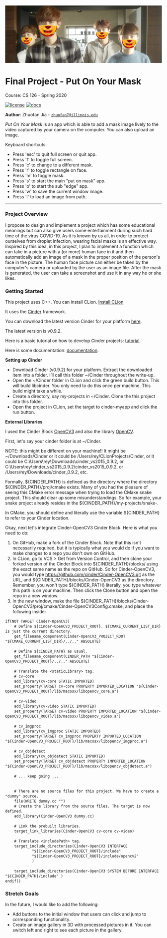 ![Sample image](https://github.com/CS126SP20/final-project-zhuofan0121/blob/master/sample-pic.png)
# Final Project - Put On Your Mask
Course: CS 126 - Spring 2020

[![license](https://img.shields.io/badge/license-MIT-green)](LICENSE)
[![docs](https://img.shields.io/badge/docs-yes-brightgreen)](docs/README.md)

**Author**: Zhuofan Jia - [`zhuofan7@illinois.edu`](mailto:zhuofan7@illinois.edu)

*Put On Your Mask* is an app which is able to add a mask image lively to the video captured by your camera on the computer.
You can also upload an image.

Keyboard shortcuts:
* Press 'esc' to quit full screen or quit app.
* Press 'f' to toggle full screen.
* Press 'c' to change to a different mask.
* Press 'r' to toggle rectangle on face.
* Press 'm' to toggle mask.
* Press 's' to start the main "put on mask" app.
* Press 'o' to start the sub "edge" app.
* Press 'w' to save the current window image.
* Press 'l' to load an image from path.
---

### Project Overview

I propose to design and implement a project which has some educational 
meanings but can also give users some entertainment 
during such hard time of the virus COVID-19. As it is known by us all, in
order to protect ourselves from droplet infection, wearing facial masks is an
effective way. Inspired by this idea, in this project, I plan to implement a 
function which can take in a picture with a (or more) human face in it and 
then automatically add an image of a mask in the proper position of the person's
face in the picture. The human face picture can either be taken by the 
computer's camera or uploaded by the user as an image file. After the mask is
generated, the user can take a screenshot and use it in any way he or she likes.

### Getting Started

This project uses C++. You can install CLion.
[Install CLion](https://www.jetbrains.com/clion/)

It uses the [Cinder](https://libcinder.org) framework. 

You can download the latest version Cinder for your platform [here](https://libcinder.org/download).

The latest version is v0.9.2.

Here is a basic tutorial on how to develop Cinder projects:
[tutorial](https://libcinder.org/docs/guides/tour/hello_cinder_chapter1.html).

Here is some documentation:
[documentation](https://libcinder.org/docs/reference/index.html).

**Setting up Cinder**

* Download Cinder (v0.9.2) for your platform. Extract the downloaded item into a folder. 
I’ll call this folder ~/Cinder throughout the write-up.
* Open the ~/Cinder folder in CLion and click the green build button. This will build libcinder. 
You only need to do this once per machine. This build might take a while.
* Create a directory, say my-projects in ~/Cinder. Clone the this project into this folder.
* Open the project in CLion, set the target to cinder-myapp and click the run button.

**External Libraries**

I used the Cinder Block [OpenCV3](https://github.com/cinder/Cinder-OpenCV3)
and also the library [OpenCV](https://github.com/opencv/opencv).

First, let's say your cinder folder is at ~/Cinder.

NOTE: this might be different on your machine!! It might be ~/Downloads/Cinder or it could be 
/Users/rey/CLionProjects/Cinder, or it could be C:\Users\rey\Downloads\cinder_vs2015_0.9.2, 
or C:\Users\rey\cinder_vs2015_0.9.2\cinder_vs2015_0.9.2, or /Users/rey/Downloads/cinder_0.9.2, etc.

Formally, ${CINDER_PATH} is defined as the directory where the directory ${CINDER_PATH}/proj/cmake exists. 
Many of you had the pleasure of seeing this CMake error message when trying to load the CMake snake project. 
This should clear up some misunderstandings. So for example, your snake project already resides in the 
${CINDER_PATH}/my-projects/snake-<your-github-username>.

In CMake, you should define and literally use the variable ${CINDER_PATH} to refer to your Cinder location.

Okay, next let's integrate Cinder-OpenCV3 Cinder Block. Here is what you need to do:
1. On GitHub, make a fork of the Cinder Block.
Note that this isn't necessarily required, but it is typically what you would do if you want to make changes 
to a repo you don't own on GitHub.
2. In CLion, go to VCS > Get from Version Control, and then clone your forked version of the Cinder Block into 
${CINDER_PATH}/blocks/<name-of-cinder-block-repo> using the exact same name as the repo on GitHub.
So for Cinder-OpenCV3, you would type https://github.com/cinder/Cinder-OpenCV3.git as the URL,
and ${CINDER_PATH}/blocks/Cinder-OpenCV3 as the directory.
Remember, you won't type ${CINDER_PATH} literally, you type whatever this path is on your machine.
Then click the Clone button and open the repo in a new window.
3. In the new window, 
make the file ${CINDER_PATH}/blocks/Cinder-OpenCV3/proj/cmake/Cinder-OpenCV3Config.cmake, 
and place the following inside:
```
if(NOT TARGET Cinder-OpenCV3)
    # Define ${Cinder-OpenCV3_PROJECT_ROOT}. ${CMAKE_CURRENT_LIST_DIR} is just the current directory.
    get_filename_component(Cinder-OpenCV3_PROJECT_ROOT "${CMAKE_CURRENT_LIST_DIR}/../.." ABSOLUTE)

    # Define ${CINDER_PATH} as usual.
    get_filename_component(CINDER_PATH "${Cinder-OpenCV3_PROJECT_ROOT}/../.." ABSOLUTE)

    # Translate the <staticLibrary> tag.
    # cv-core
    add_library(cv-core STATIC IMPORTED)
    set_property(TARGET cv-core PROPERTY IMPORTED_LOCATION "${Cinder-OpenCV3_PROJECT_ROOT}/lib/macosx/libopencv_core.a")

    # cv-video
    add_library(cv-video STATIC IMPORTED)
    set_property(TARGET cv-video PROPERTY IMPORTED_LOCATION "${Cinder-OpenCV3_PROJECT_ROOT}/lib/macosx/libopencv_video.a")

    # cv_imgproc
    add_library(cv_imgproc STATIC IMPORTED)
    set_property(TARGET cv_imgproc PROPERTY IMPORTED_LOCATION "${Cinder-OpenCV3_PROJECT_ROOT}/lib/macosx/libopencv_imgproc.a")

    # cv_objdetect
    add_library(cv_objdetect STATIC IMPORTED)
    set_property(TARGET cv_objdetect PROPERTY IMPORTED_LOCATION "${Cinder-OpenCV3_PROJECT_ROOT}/lib/macosx/libopencv_objdetect.a")

    # ... keep going ...


    # There are no source files for this project. We have to create a "dummy" source.
    file(WRITE dummy.cc "")
    # Create the library from the source files. The target is now defined.
    add_library(Cinder-OpenCV3 dummy.cc)

    # Link the prebuilt libraries.
    target_link_libraries(Cinder-OpenCV3 cv-core cv-video)

    # Translate <includePath> tag.
    target_include_directories(Cinder-OpenCV3 INTERFACE
            "${Cinder-OpenCV3_PROJECT_ROOT}/include"
            "${Cinder-OpenCV3_PROJECT_ROOT}/include/opencv2"
            )

    target_include_directories(Cinder-OpenCV3 SYSTEM BEFORE INTERFACE "${CINDER_PATH}/include" )
endif()
```
### Stretch Goals

In the future, I would like to add the following:
* Add buttons to the initial window that users can click and jump to corresponding functionality.
* Create an image gallery in 3D with processed pictures in it. You can switch
left and right to see each picture in the gallery.
 

